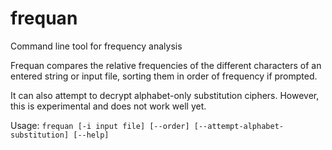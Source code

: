 # frequan
Command line tool for frequency analysis

Frequan compares the relative frequencies of the different characters of an entered string or input file, sorting them in order of frequency if prompted.

It can also attempt to decrypt alphabet-only substitution ciphers. However, this is experimental and does not work well yet.

Usage: `frequan [-i input file] [--order] [--attempt-alphabet-substitution] [--help]`
